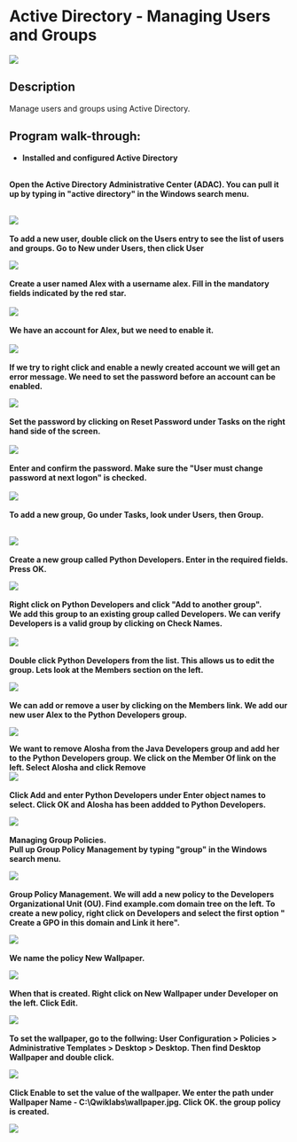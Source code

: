 <h1>Active Directory - Managing Users and Groups</h1>

![](https://github.com/rbrianshutt/ad_managing_users_and_groups/blob/main/Google%20IT%20Support%20Active%20Directory/active-directory.png)

<h2>Description</h2>
Manage users and groups using Active Directory.  
<br />

<h2>Program walk-through:</h2>


- <b>Installed and configured Active Directory</b>

<br/>
<b>Open the Active Directory Administrative Center (ADAC).  You can pull it up by typing in "active directory" in the Windows search menu.</b>
<br/>
<br/>
 
![](https://github.com/rbrianshutt/ad_managing_users_and_groups/blob/main/Google%20IT%20Support%20Active%20Directory/adac.PNG)
<br />
<br />
<b>To add a new user, double click on the Users entry to see the list of users and groups.  Go to New under Users, then click User</b>
<br/>

![](https://github.com/rbrianshutt/ad_managing_users_and_groups/blob/main/Google%20IT%20Support%20Active%20Directory/new_user.PNG)
<br />
<br />
<b>Create a user named Alex with a username alex.  Fill in the mandatory fields indicated by the red star.</b>  
<br/>
![](https://github.com/rbrianshutt/ad_managing_users_and_groups/blob/main/Google%20IT%20Support%20Active%20Directory/create_user_alex.PNG)
<br />
<br />
<b>We have an account for Alex, but we need to enable it.</b>  
<br/>
![](https://github.com/rbrianshutt/ad_managing_users_and_groups/blob/main/Google%20IT%20Support%20Active%20Directory/example(local)users.PNG)
<br />
<br />
<b>If we try to right click and enable a newly created account we will get an error message.  We need to set the password before an account can be enabled.</b> 
<br/>

![](https://github.com/rbrianshutt/ad_managing_users_and_groups/blob/main/Google%20IT%20Support%20Active%20Directory/failed_to_enable_account_alex.PNG)
<br />
<br />
<b>Set the password by clicking on Reset Password under Tasks on the right hand side of the screen.</b>   
<br/>
![](https://github.com/rbrianshutt/ad_managing_users_and_groups/blob/main/Google%20IT%20Support%20Active%20Directory/enable_alex.PNG)
<br />
<br />
<b>Enter and confirm the password.  Make sure the "User must change password at next logon" is checked.</b>  
<br/>
![](https://github.com/rbrianshutt/ad_managing_users_and_groups/blob/main/Google%20IT%20Support%20Active%20Directory/reset_password.PNG)
<br />
<br />
<b>To add a new group, Go under Tasks, look under Users, then Group.</b>   
<br/>

![](https://github.com/rbrianshutt/ad_managing_users_and_groups/blob/main/Google%20IT%20Support%20Active%20Directory/new_user.PNG)
<br />
<br />
<b>Create a new group called Python Developers.  Enter in the required fields.  Press OK.</b> 
<br/>

![](https://github.com/rbrianshutt/ad_managing_users_and_groups/blob/main/Google%20IT%20Support%20Active%20Directory/create_group.PNG)
<br />
<br />
<b>Right click on Python Developers and click "Add to another group".</b> 
<br/>
<b>We add this group to an existing group called Developers.  We can verify Developers is a valid group by clicking on Check Names.</b>
<br/>
<br/>
![](https://github.com/rbrianshutt/ad_managing_users_and_groups/blob/main/Google%20IT%20Support%20Active%20Directory/add_to_group_developers.PNG)
<br />
<br />
<b>Double click Python Developers from the list.  This allows us to edit the group.  Lets look at the Members section on the left.</b>
<br/>

![](https://github.com/rbrianshutt/ad_managing_users_and_groups/blob/main/Google%20IT%20Support%20Active%20Directory/Python_developers_add_member.PNG)
<br />
<br />
<b>We can add or remove a user by clicking on the Members link.  We add our new user Alex to the Python Developers group.</b>
<br/>

![](https://github.com/rbrianshutt/ad_managing_users_and_groups/blob/main/Google%20IT%20Support%20Active%20Directory/add_alex_python_developers.PNG)

<b>We want to remove Alosha from the Java Developers group and add her to the Python Developers group.  We click on the Member Of link on the left. Select Alosha and click Remove</b>
<br/>
![](https://github.com/rbrianshutt/ad_managing_users_and_groups/blob/main/Google%20IT%20Support%20Active%20Directory/alosha_remove_java.PNG)
<br />
<br />
<b>Click Add and enter Python Developers under Enter object names to select.  Click OK and Alosha has been addded to Python Developers.</b>
<br/>

![](https://github.com/rbrianshutt/ad_managing_users_and_groups/blob/main/Google%20IT%20Support%20Active%20Directory/alosha_add_python_developers.PNG)
<br />
<br />
<b>Managing Group Policies.</b>
<br />
<b>Pull up Group Policy Management by typing "group" in the Windows search menu.</b>
<br />

![](https://github.com/rbrianshutt/ad_managing_users_and_groups/blob/main/Google%20IT%20Support%20Active%20Directory/group_policy_management.PNG)
<br />
<br />
<b>Group Policy Management. We will add a new policy to the Developers Organizational Unit (OU).  Find example.com domain tree on the left.  To create a new policy, right click on Developers and select the first option " Create a GPO in this domain and Link it here".  </b>
<br/>

![](https://github.com/rbrianshutt/ad_managing_users_and_groups/blob/main/Google%20IT%20Support%20Active%20Directory/create_gpo_in_this_domain.PNG)
<br />
<br />
<b>We name the policy New Wallpaper.</b>
<br/>

![](https://github.com/rbrianshutt/ad_managing_users_and_groups/blob/main/Google%20IT%20Support%20Active%20Directory/new_wallpaper.PNG)
<br />
<br />
<b>When that is created. Right click on New Wallpaper under Developer on the left.  Click Edit.</b>
<br/>

![](https://github.com/rbrianshutt/ad_managing_users_and_groups/blob/main/Google%20IT%20Support%20Active%20Directory/edit_wallpaper.PNG)
<br />
<br />
<b>To set the wallpaper, go to the follwing: User Configuration > Policies > Administrative Templates > Desktop > Desktop.  Then find Desktop Wallpaper and double click.</b>
<br/>

![](https://github.com/rbrianshutt/ad_managing_users_and_groups/blob/main/Google%20IT%20Support%20Active%20Directory/desktop_wallpaper_editor.PNG)
<br />
<br />
<b>Click Enable to set the value of the wallpaper.  We enter the path under Wallpaper Name - C:\Qwiklabs\wallpaper.jpg.  Click OK.  the group policy is created.</b>
<br/>

![](https://github.com/rbrianshutt/ad_managing_users_and_groups/blob/main/Google%20IT%20Support%20Active%20Directory/enable_wallpaper.PNG)
<br />
<br />
<b></b>
<br/>


<!--
 ```diff
- text in red
+ text in green
! text in orange
# text in gray
@@ text in purple (and bold)@@
```
--!>
